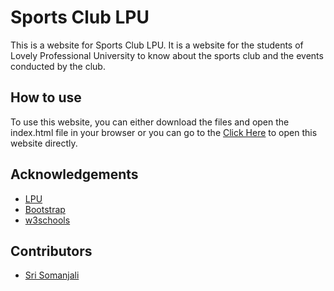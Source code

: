 # Sports Club LPU
This is a website for Sports Club LPU. It is a website for the students of Lovely Professional University to know about the sports club and the events conducted by the club.

## How to use
To use this website, you can either download the files and open the index.html file in your browser or you can go to the [Click Here](https://abhinav162.github.io/SportsClubLPU/) to open this website directly.

## Acknowledgements
- [LPU](www.lpu.in)
- [Bootstrap](https://getbootstrap.com/)
- [w3schools](https://www.w3schools.com/)

## Contributors
- [Sri Somanjali](https://github.com/srisomanjali18)
